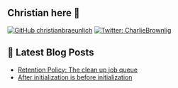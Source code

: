 ## Christian here 👋

[![GitHub christianbraeunlich](https://img.shields.io/github/followers/christianbraeunlich?label=follow&style=social)](https://github.com/christianbraeunlich)
[![Twitter: CharlieBrownlig](https://img.shields.io/twitter/follow/CharlieBrownlig?style=social)](https://twitter.com/CharlieBrownlig)

## 📕 Latest Blog Posts
<!-- BLOG-POST-LIST:START -->
- [Retention Policy: The clean up job queue](https://christianbraeunlich.com/business%20central/2022-12-17/retention-policy/)
- [After initialization is before initialization](https://christianbraeunlich.com/business%20central/2022-09-27/system-initialization/)
<!-- BLOG-POST-LIST:END -->
